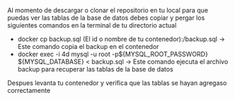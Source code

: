 Al momento de descargar o clonar el repositorio en tu local para que puedas ver las tablas de la base de datos debes copiar y pergar los siguientes comandos en la terminal de tu directorio actual

- docker cp backup.sql (El id o nombre de tu contenedor):/backup.sql   -> Este comando copia el backup en el contenedor
- docker exec -i 4d mysql -u root -p${MYSQL_ROOT_PASSWORD} ${MYSQL_DATABASE} < backup.sql  -> Este comando ejecuta el archivo backup para recuperar las tablas de la base de datos

Despues levanta tu contenedor y verifica que las tablas se hayan agregaso correctamente

